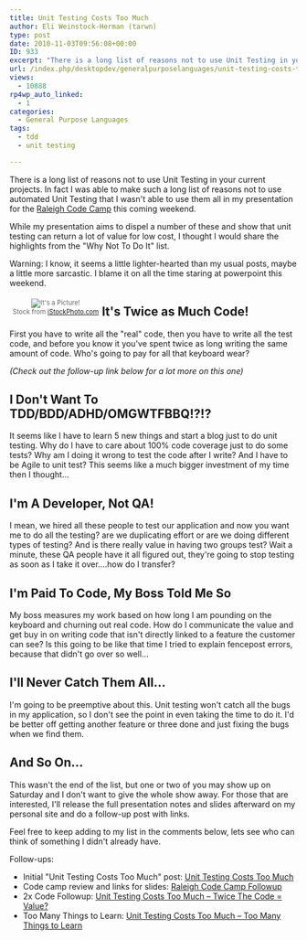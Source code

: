 ```yaml
---
title: Unit Testing Costs Too Much
author: Eli Weinstock-Herman (tarwn)
type: post
date: 2010-11-03T09:56:08+00:00
ID: 933
excerpt: "There is a long list of reasons not to use Unit Testing in your current projects. In fact I was able to make such a long list of reasons not to use automated Unit Testing that I wasn't able to use them all in my presentation for the Raleigh Code Camp this coming weekend."
url: /index.php/desktopdev/generalpurposelanguages/unit-testing-costs-too-much/
views:
  - 10888
rp4wp_auto_linked:
  - 1
categories:
  - General Purpose Languages
tags:
  - tdd
  - unit testing

---
```

There is a long list of reasons not to use Unit Testing in your current projects. In fact I was able to make such a long list of reasons not to use automated Unit Testing that I wasn't able to use them all in my presentation for the [Raleigh Code Camp][1] this coming weekend. 

While my presentation aims to dispel a number of these and show that unit testing can return a lot of value for low cost, I thought I would share the highlights from the "Why Not To Do It" list. 

Warning: I know, it seems a little lighter-hearted than my usual posts, maybe a little more sarcastic. I blame it on all the time staring at powerpoint this weekend.

<div style="color: #666666; text-align: center; float: left; margin: .5em; font-size: .8em;">
  <img src="http://www.tiernok.com/LTDBlog/iStock_000005447184Smaller.jpg" alt="It's a Picture!" /><br /> Stock from <a href="http://www.istockphoto.com/" title="Visit iStockPhoto.com">iStockPhoto.com</a>
</div>

## It's Twice as Much Code!

First you have to write all the "real" code, then you have to write all the test code, and before you know it you've spent twice as long writing the same amount of code. Who's going to pay for all that keyboard wear? 

_(Check out the follow-up link below for a lot more on this one)_

## I Don't Want To TDD/BDD/ADHD/OMGWTFBBQ!?!?

It seems like I have to learn 5 new things and start a blog just to do unit testing. Why do I have to care about 100% code coverage just to do some tests? Why am I doing it wrong to test the code after I write? And I have to be Agile to unit test? This seems like a much bigger investment of my time then I thought...

## I'm A Developer, Not QA!

I mean, we hired all these people to test our application and now you want me to do all the testing? are we duplicating effort or are we doing different types of testing? And is there really value in having two groups test? Wait a minute, these QA people have it all figured out, they're going to stop testing as soon as I take it over....how do I transfer?

## I'm Paid To Code, My Boss Told Me So

My boss measures my work based on how long I am pounding on the keyboard and churning out real code. How do I communicate the value and get buy in on writing code that isn't directly linked to a feature the customer can see? Is this going to be like that time I tried to explain fencepost errors, because that didn't go over so well...

## I'll Never Catch Them All...

I'm going to be preemptive about this. Unit testing won't catch all the bugs in my application, so I don't see the point in even taking the time to do it. I'd be better off getting another feature or three done and just fixing the bugs when we find them.

## And So On...

This wasn't the end of the list, but one or two of you may show up on Saturday and I don't want to give the whole show away. For those that are interested, I'll release the full presentation notes and slides afterward on my personal site and do a follow-up post with links.

Feel free to keep adding to my list in the comments below, lets see who can think of something I didn't already have.

Follow-ups:

  * Initial "Unit Testing Costs Too Much" post: [Unit Testing Costs Too Much][2]
  * Code camp review and links for slides: [Raleigh Code Camp Followup][3]
  * 2x Code Followup: [Unit Testing Costs Too Much – Twice The Code = Value?][4]
  * Too Many Things to Learn: [Unit Testing Costs Too Much – Too Many Things to Learn][5]

 [1]: http://codecamp.org/ "Visit the codecamp website"
 [2]: /index.php/DesktopDev/GeneralPurposeLanguages/unit-testing-costs-too-much "Check out the first post"
 [3]: /index.php/All/?p=999 "Code Camp review"
 [4]: /index.php/DesktopDev/GeneralPurposeLanguages/unit-testing-costs-too-much-twice-the-co "Read more on the 2x Code topic"
 [5]: /index.php/WebDev/ServerProgramming/unit-testing-costs-too-much-too-many-thi "Read more on the Unit Test Cost topic"